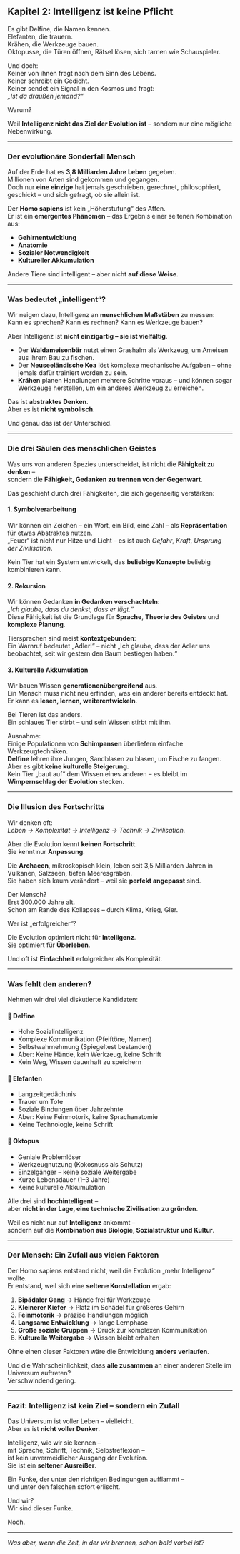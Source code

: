 ## Kapitel 2: Intelligenz ist keine Pflicht

Es gibt Delfine, die Namen kennen.  
Elefanten, die trauern.  
Krähen, die Werkzeuge bauen.  
Oktopusse, die Türen öffnen, Rätsel lösen, sich tarnen wie Schauspieler.

Und doch:  
Keiner von ihnen fragt nach dem Sinn des Lebens.  
Keiner schreibt ein Gedicht.  
Keiner sendet ein Signal in den Kosmos und fragt:  
*„Ist da draußen jemand?“*

Warum?

Weil **Intelligenz nicht das Ziel der Evolution ist** – sondern nur eine mögliche Nebenwirkung.

---

### Der evolutionäre Sonderfall Mensch

Auf der Erde hat es **3,8 Milliarden Jahre Leben** gegeben.  
Millionen von Arten sind gekommen und gegangen.  
Doch nur **eine einzige** hat jemals geschrieben, gerechnet, philosophiert, geschickt – und sich gefragt, ob sie allein
ist.

Der **Homo sapiens** ist kein „Höherstufung“ des Affen.  
Er ist ein **emergentes Phänomen** – das Ergebnis einer seltenen Kombination aus:

- **Gehirnentwicklung**
- **Anatomie**
- **Sozialer Notwendigkeit**
- **Kultureller Akkumulation**

Andere Tiere sind intelligent – aber nicht **auf diese Weise**.

---

### Was bedeutet „intelligent“?

Wir neigen dazu, Intelligenz an **menschlichen Maßstäben** zu messen:  
Kann es sprechen? Kann es rechnen? Kann es Werkzeuge bauen?

Aber Intelligenz ist **nicht einzigartig – sie ist vielfältig**.

- Der **Waldameisenbär** nutzt einen Grashalm als Werkzeug, um Ameisen aus ihrem Bau zu fischen.
- Der **Neuseeländische Kea** löst komplexe mechanische Aufgaben – ohne jemals dafür trainiert worden zu sein.
- **Krähen** planen Handlungen mehrere Schritte voraus – und können sogar Werkzeuge herstellen, um ein anderes Werkzeug
  zu erreichen.

Das ist **abstraktes Denken**.  
Aber es ist **nicht symbolisch**.

Und genau das ist der Unterschied.

---

### Die drei Säulen des menschlichen Geistes

Was uns von anderen Spezies unterscheidet, ist nicht die **Fähigkeit zu denken** –  
sondern die **Fähigkeit, Gedanken zu trennen von der Gegenwart**.

Das geschieht durch drei Fähigkeiten, die sich gegenseitig verstärken:

#### 1. **Symbolverarbeitung**

Wir können ein Zeichen – ein Wort, ein Bild, eine Zahl – als **Repräsentation** für etwas Abstraktes nutzen.  
„Feuer“ ist nicht nur Hitze und Licht – es ist auch *Gefahr*, *Kraft*, *Ursprung der Zivilisation*.

Kein Tier hat ein System entwickelt, das **beliebige Konzepte** beliebig kombinieren kann.

#### 2. **Rekursion**

Wir können Gedanken **in Gedanken verschachteln**:  
*„Ich glaube, dass du denkst, dass er lügt.“*  
Diese Fähigkeit ist die Grundlage für **Sprache**, **Theorie des Geistes** und **komplexe Planung**.

Tiersprachen sind meist **kontextgebunden**:  
Ein Warnruf bedeutet „Adler!“ – nicht „Ich glaube, dass der Adler uns beobachtet, seit wir gestern den Baum bestiegen
haben.“

#### 3. **Kulturelle Akkumulation**

Wir bauen Wissen **generationenübergreifend** aus.  
Ein Mensch muss nicht neu erfinden, was ein anderer bereits entdeckt hat.  
Er kann es **lesen, lernen, weiterentwickeln**.

Bei Tieren ist das anders.  
Ein schlaues Tier stirbt – und sein Wissen stirbt mit ihm.

Ausnahme:  
Einige Populationen von **Schimpansen** überliefern einfache Werkzeugtechniken.  
**Delfine** lehren ihre Jungen, Sandblasen zu blasen, um Fische zu fangen.  
Aber es gibt **keine kulturelle Steigerung**.  
Kein Tier „baut auf“ dem Wissen eines anderen – es bleibt im **Wimpernschlag der Evolution** stecken.

---

### Die Illusion des Fortschritts

Wir denken oft:  
*Leben → Komplexität → Intelligenz → Technik → Zivilisation.*

Aber die Evolution kennt **keinen Fortschritt**.  
Sie kennt nur **Anpassung**.

Die **Archaeen**, mikroskopisch klein, leben seit 3,5 Milliarden Jahren in Vulkanen, Salzseen, tiefen Meeresgräben.  
Sie haben sich kaum verändert – weil sie **perfekt angepasst** sind.

Der Mensch?  
Erst 300.000 Jahre alt.  
Schon am Rande des Kollapses – durch Klima, Krieg, Gier.

Wer ist „erfolgreicher“?

Die Evolution optimiert nicht für **Intelligenz**.  
Sie optimiert für **Überleben**.

Und oft ist **Einfachheit** erfolgreicher als Komplexität.

---

### Was fehlt den anderen?

Nehmen wir drei viel diskutierte Kandidaten:

#### 🐬 **Delfine**

- Hohe Sozialintelligenz
- Komplexe Kommunikation (Pfeiftöne, Namen)
- Selbstwahrnehmung (Spiegeltest bestanden)
- Aber: Keine Hände, kein Werkzeug, keine Schrift
- Kein Weg, Wissen dauerhaft zu speichern

#### 🐘 **Elefanten**

- Langzeitgedächtnis
- Trauer um Tote
- Soziale Bindungen über Jahrzehnte
- Aber: Keine Feinmotorik, keine Sprachanatomie
- Keine Technologie, keine Schrift

#### 🐙 **Oktopus**

- Geniale Problemlöser
- Werkzeugnutzung (Kokosnuss als Schutz)
- Einzelgänger – keine soziale Weitergabe
- Kurze Lebensdauer (1–3 Jahre)
- Keine kulturelle Akkumulation

Alle drei sind **hochintelligent** –  
aber **nicht in der Lage, eine technische Zivilisation zu gründen**.

Weil es nicht nur auf **Intelligenz** ankommt –  
sondern auf die **Kombination aus Biologie, Sozialstruktur und Kultur**.

---

### Der Mensch: Ein Zufall aus vielen Faktoren

Der Homo sapiens entstand nicht, weil die Evolution „mehr Intelligenz“ wollte.  
Er entstand, weil sich eine **seltene Konstellation** ergab:

1. **Bipädaler Gang** → Hände frei für Werkzeuge
2. **Kleinerer Kiefer** → Platz im Schädel für größeres Gehirn
3. **Feinmotorik** → präzise Handlungen möglich
4. **Langsame Entwicklung** → lange Lernphase
5. **Große soziale Gruppen** → Druck zur komplexen Kommunikation
6. **Kulturelle Weitergabe** → Wissen bleibt erhalten

Ohne einen dieser Faktoren wäre die Entwicklung **anders verlaufen**.

Und die Wahrscheinlichkeit, dass **alle zusammen** an einer anderen Stelle im Universum auftreten?  
Verschwindend gering.

---

### Fazit: Intelligenz ist kein Ziel – sondern ein Zufall

Das Universum ist voller Leben – vielleicht.  
Aber es ist **nicht voller Denker**.

Intelligenz, wie wir sie kennen –  
mit Sprache, Schrift, Technik, Selbstreflexion –  
ist kein unvermeidlicher Ausgang der Evolution.  
Sie ist ein **seltener Ausreißer**.

Ein Funke, der unter den richtigen Bedingungen aufflammt –  
und unter den falschen sofort erlischt.

Und wir?  
Wir sind dieser Funke.

Noch.

---

*Was aber, wenn die Zeit, in der wir brennen, schon bald vorbei ist?*